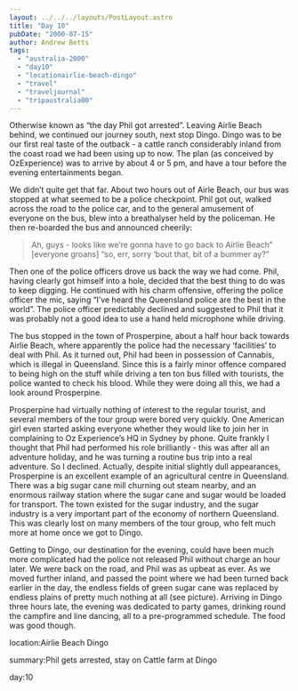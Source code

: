 ```yaml
---
layout: ../../../layouts/PostLayout.astro
title: "Day 10"
pubDate: "2000-07-15"
author: Andrew Betts
tags: 
  - "australia-2000"
  - "day10"
  - "locationairlie-beach-dingo"
  - "travel"
  - "traveljournal"
  - "tripaustralia00"
---
```


Otherwise known as “the day Phil got arrested”. Leaving Airlie Beach behind, we continued our journey south, next stop Dingo. Dingo was to be our first real taste of the outback - a cattle ranch considerably inland from the coast road we had been using up to now. The plan (as conceived by OzExperience) was to arrive by about 4 or 5 pm, and have a tour before the evening entertainments began.

We didn’t quite get that far. About two hours out of Airle Beach, our bus was stopped at what seemed to be a police checkpoint. Phil got out, walked across the road to the police car, and to the general amusement of everyone on the bus, blew into a breathalyser held by the policeman. He then re-boarded the bus and announced cheerily:

> Ah, guys - looks like we’re gonna have to go back to Airlie Beach” \[everyone groans\] “so, err, sorry ‘bout that, bit of a bummer ay?”

Then one of the police officers drove us back the way we had come. Phil, having clearly got himself into a hole, decided that the best thing to do was to keep digging. He continued with his charm offensive, offering the police officer the mic, saying “I’ve heard the Queensland police are the best in the world”. The police officer predictably declined and suggested to Phil that it was probably not a good idea to use a hand held microphone while driving.

The bus stopped in the town of Prosperpine, about a half hour back towards Airlie Beach, where apparently the police had the necessary ‘facilities’ to deal with Phil. As it turned out, Phil had been in possession of Cannabis, which is illegal in Queensland. Since this is a fairly minor offence compared to being high on the stuff while driving a ten ton bus filled with tourists, the police wanted to check his blood. While they were doing all this, we had a look around Prosperpine.

Prosperpine had virtually nothing of interest to the regular tourist, and several members of the tour group were bored very quickly. One American girl even started asking everyone whether they would like to join her in complaining to Oz Experience’s HQ in Sydney by phone. Quite frankly I thought that Phil had performed his role brilliantly - this was after all an adventure holiday, and he was turning a routine bus trip into a real adventure. So I declined. Actually, despite initial slightly dull appearances, Prosperpine is an excellent example of an agricultural centre in Queensland. There was a big sugar cane mill churning out steam nearby, and an enormous railway station where the sugar cane and sugar would be loaded for transport. The town existed for the sugar industry, and the sugar industry is a very important part of the economy of northern Queensland. This was clearly lost on many members of the tour group, who felt much more at home once we got to Dingo.

Getting to Dingo, our destination for the evening, could have been much more complicated had the police not released Phil without charge an hour later. We were back on the road, and Phil was as upbeat as ever. As we moved further inland, and passed the point where we had been turned back earlier in the day, the endless fields of green sugar cane was replaced by endless plains of pretty much nothing at all (see picture). Arriving in Dingo three hours late, the evening was dedicated to party games, drinking round the campfire and line dancing, all to a pre-programmed schedule. The food was good though.

location:Airlie Beach Dingo

summary:Phil gets arrested, stay on Cattle farm at Dingo

day:10
